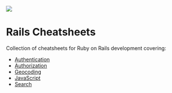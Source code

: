 [rails-banner]: ./assets/rails-banner.png

![][rails-banner]

# Rails Cheatsheets

Collection of cheatsheets for Ruby on Rails development covering:

- [Authentication](/authentication.md)
- [Authorization](/authorization.md)
- [Geocoding](/geocoding.md)
- [JavaScript](/javascript.md)
- [Search](/search.md)
